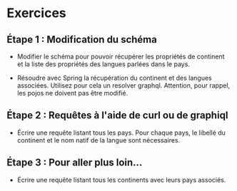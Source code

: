 # Exercices

## Étape 1 : Modification du schéma


- Modifier le schéma pour pouvoir récupérer les propriétés de continent et la liste des propriétés des langues parlées dans le pays. 

- Résoudre avec Spring la récupération du continent et des langues associées. Utilisez pour cela un resolver graphql. 
Attention, pour rappel, les pojos ne doivent pas être modifié.

## Étape 2 : Requêtes à l'aide de curl ou de graphiql

- Écrire une requête listant tous les pays. Pour chaque pays, le libellé du continent et le nom natif de la langue sont nécessaires.

## Étape 3 : Pour aller plus loin... 

- Écrire une requête listant tous les continents avec leurs pays associés.

